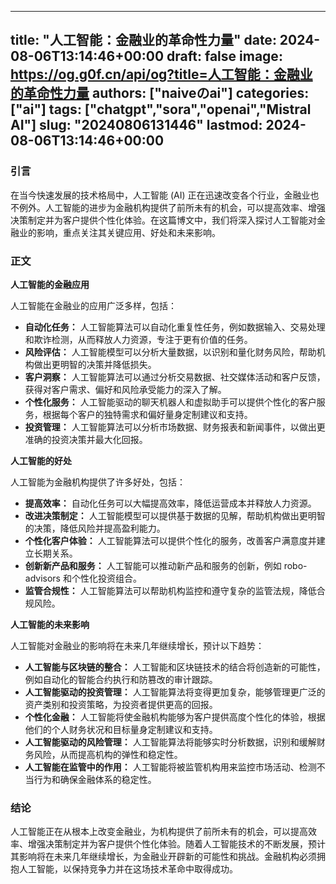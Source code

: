 
---
title: "人工智能：金融业的革命性力量"
date: 2024-08-06T13:14:46+00:00
draft: false
image: https://og.g0f.cn/api/og?title=人工智能：金融业的革命性力量
authors: ["naiveのai"]
categories: ["ai"]
tags: ["chatgpt","sora","openai","Mistral AI"]
slug: "20240806131446"
lastmod: 2024-08-06T13:14:46+00:00
---
### 引言

在当今快速发展的技术格局中，人工智能 (AI) 正在迅速改变各个行业，金融业也不例外。人工智能的进步为金融机构提供了前所未有的机会，可以提高效率、增强决策制定并为客户提供个性化体验。在这篇博文中，我们将深入探讨人工智能对金融业的影响，重点关注其关键应用、好处和未来影响。

### 正文

**人工智能的金融应用**

人工智能在金融业的应用广泛多样，包括：

- **自动化任务：** 人工智能算法可以自动化重复性任务，例如数据输入、交易处理和欺诈检测，从而释放人力资源，专注于更有价值的任务。
- **风险评估：** 人工智能模型可以分析大量数据，以识别和量化财务风险，帮助机构做出更明智的决策并降低损失。
- **客户洞察：** 人工智能算法可以通过分析交易数据、社交媒体活动和客户反馈，获得对客户需求、偏好和风险承受能力的深入了解。
- **个性化服务：** 人工智能驱动的聊天机器人和虚拟助手可以提供个性化的客户服务，根据每个客户的独特需求和偏好量身定制建议和支持。
- **投资管理：** 人工智能算法可以分析市场数据、财务报表和新闻事件，以做出更准确的投资决策并最大化回报。

**人工智能的好处**

人工智能为金融机构提供了许多好处，包括：

- **提高效率：** 自动化任务可以大幅提高效率，降低运营成本并释放人力资源。
- **改进决策制定：** 人工智能模型可以提供基于数据的见解，帮助机构做出更明智的决策，降低风险并提高盈利能力。
- **个性化客户体验：** 人工智能算法可以提供个性化的服务，改善客户满意度并建立长期关系。
- **创新新产品和服务：** 人工智能可以推动新产品和服务的创新，例如 robo-advisors 和个性化投资组合。
- **监管合规性：** 人工智能算法可以帮助机构监控和遵守复杂的监管法规，降低合规风险。

**人工智能的未来影响**

人工智能对金融业的影响将在未来几年继续增长，预计以下趋势：

- **人工智能与区块链的整合：** 人工智能和区块链技术的结合将创造新的可能性，例如自动化的智能合约执行和防篡改的审计跟踪。
- **人工智能驱动的投资管理：** 人工智能算法将变得更加复杂，能够管理更广泛的资产类别和投资策略，为投资者提供更高的回报。
- **个性化金融：** 人工智能将使金融机构能够为客户提供高度个性化的体验，根据他们的个人财务状况和目标量身定制建议和支持。
- **人工智能驱动的风险管理：** 人工智能算法将能够实时分析数据，识别和缓解财务风险，从而提高机构的弹性和稳定性。
- **人工智能在监管中的作用：** 人工智能将被监管机构用来监控市场活动、检测不当行为和确保金融体系的稳定性。

### 结论

人工智能正在从根本上改变金融业，为机构提供了前所未有的机会，可以提高效率、增强决策制定并为客户提供个性化体验。随着人工智能技术的不断发展，预计其影响将在未来几年继续增长，为金融业开辟新的可能性和挑战。金融机构必须拥抱人工智能，以保持竞争力并在这场技术革命中取得成功。